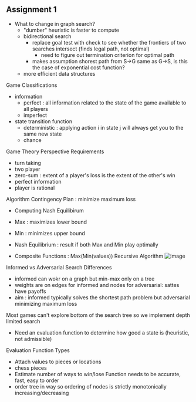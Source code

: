 ## Assignment 1 
* What to change in graph search?
  * "dumber" heuristic is faster to compute
  * bidirectional search
    * replace goal test with check to see whether the frontiers of two searches intersect (finds legal path, not optimal)
      * need to figure out termination criterion for optimal path
    * makes assumption shorest path from S->G same as G->S, is this the case of exponential cost function?
  * more efficient data structures

Game Classifications 
* information
  * perfect : all information related to the state of the game available to all players
  * imperfect
* state transition function
  * deterministic : applying action i in state j will always get you to the same new state
  * chance

Game Theory Perspective Requirements 
* turn taking
* two player
* zero-sum : extent of a player's loss is the extent of the other's win
* perfect information
* player is rational

Algorithm Contingency Plan : minimize maximum loss
* Computing Nash Equilibirum

* Max : maximizes lower bound
* Min : minimizes upper bound
* Nash Equilibrium : result if both Max and Min play optimally
 * Composite Functions : Max(Min(values))
Recursive Algorithm
![image](https://github.com/user-attachments/assets/bcb05479-40e8-4ae4-912f-e5d6af4db62e)

Informed vs Adversarial Search Differences
* informed can wokr on a graph but min-max only on a tree
* weights are on edges for informed and nodes for adversarial: sattes have payoffs 
* aim : informed typically solves the shortest path problem but adversarial minimizing maximum loss

Most games can't explore bottom of the search tree so we implement depth limited search 
* Need an evaluation function to determine how good a state is (heuristic, not admissible)

Evaluation Function Types
* Attach values to pieces or locations
 * chess pieces
* Estimate number of ways to win/lose
Function needs to be accurate, fast, easy to order
 * order tree in way so ordering of nodes is strictly monotonically increasing/decreasing

